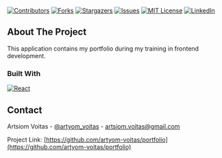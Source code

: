 [![Contributors][contributors-shield]][contributors-url]
[![Forks][forks-shield]][forks-url]
[![Stargazers][stars-shield]][stars-url]
[![Issues][issues-shield]][issues-url]
[![MIT License][license-shield]][license-url]
[![LinkedIn][linkedin-shield]][linkedin-url]

<!-- ABOUT THE PROJECT -->

## About The Project

This application contains my portfolio during my training in frontend development.

### Built With

[![React][react.js]][react-url]

<!-- CONTACT -->

## Contact

Artsiom Voitas - [@artyom_voitas](https://twitter.com/artyom_voitas) - artsiom.voitas@gmail.com

Project Link: [https://github.com/artyom-voitas/portfolio](https://github.com/artyom-voitas/portfolio)

<!-- MARKDOWN LINKS & IMAGES -->
<!-- https://www.markdownguide.org/basic-syntax/#reference-style-links -->

[contributors-shield]: https://img.shields.io/github/contributors/artyom-voitas/portfolio.svg?style=for-the-badge
[contributors-url]: https://github.com/artyom-voitas/portfolio/graphs/contributors
[forks-shield]: https://img.shields.io/github/forks/artyom-voitas/portfolio.svg?style=for-the-badge
[forks-url]: https://github.com/artyom-voitas/portfolio/network/members
[stars-shield]: https://img.shields.io/github/stars/artyom-voitas/portfolio.svg?style=for-the-badge
[stars-url]: https://github.com/artyom-voitas/portfolio/stargazers
[issues-shield]: https://img.shields.io/github/issues/artyom-voitas/portfolio.svg?style=for-the-badge
[issues-url]: https://github.comartyom-voitas/portfolio/issues
[license-shield]: https://img.shields.io/github/license/artyom-voitas/portfolio.svg?style=for-the-badge
[license-url]: https://github.com/artyom-voitas/portfolio/blob/master/LICENSE.txt
[linkedin-shield]: https://img.shields.io/badge/-LinkedIn-black.svg?style=for-the-badge&logo=linkedin&colorB=555
[linkedin-url]: https://www.linkedin.com/in/artyom-voitas/
[react.js]: https://img.shields.io/badge/React-20232A?style=for-the-badge&logo=react&logoColor=61DAFB
[react-url]: https://reactjs.org/
